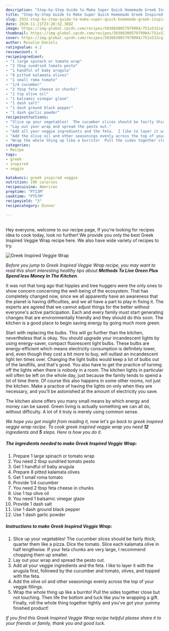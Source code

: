 ```yaml
---
description: "Step-by-Step Guide to Make Super Quick Homemade Greek Inspired Veggie Wrap"
title: "Step-by-Step Guide to Make Super Quick Homemade Greek Inspired Veggie Wrap"
slug: 2932-step-by-step-guide-to-make-super-quick-homemade-greek-inspired-veggie-wrap
date: 2020-11-21T23:20:52.388Z
image: https://img-global.cpcdn.com/recipes/5030830057979904/751x532cq70/greek-inspired-veggie-wrap-recipe-main-photo.jpg
thumbnail: https://img-global.cpcdn.com/recipes/5030830057979904/751x532cq70/greek-inspired-veggie-wrap-recipe-main-photo.jpg
cover: https://img-global.cpcdn.com/recipes/5030830057979904/751x532cq70/greek-inspired-veggie-wrap-recipe-main-photo.jpg
author: Rosalie Daniels
ratingvalue: 4.2
reviewcount: 4
recipeingredient:
- "1 large spinach or tomato wrap"
- "2 tbsp sundried tomato pesto"
- "1 handful of baby arugula"
- "8 pitted kalamata olives"
- "1 small roma tomato"
- "1/4 cucumber"
- "2 tbsp feta cheese in chunks"
- "1 tsp olive oil"
- "1 balsamic vinegar glaze"
- "1 dash salt"
- "1 dash ground black pepper"
- "1 dash garlic powder"
recipeinstructions:
- "Slice up your vegetables!  The cucumber slices should be fairly thick;  quarter them like a pizza.  Dice the tomato.  Slice each kalamata olive in half lengthwise.  If your feta chunks are very large, I recommend chopping them up smaller."
- "Lay out your wrap and spread the pesto out."
- "Add all your veggie ingredients and the feta.  I like to layer it with the arugula first, followed by the cucumber and tomato,  olives, and topped with the feta."
- "Add the olive oil and other seasonings evenly across the top of your veggie fillings."
- "Wrap the whole thing up like a burrito!  Pull the sides together close but not touching.   Then life the bottom and tuck like you&#39;re wrapping a gift.  Finally,  roll the whole thing together tightly and you&#39;ve got your yummy finished product!"
categories:
- Recipe
tags:
- greek
- inspired
- veggie

katakunci: greek inspired veggie 
nutrition: 196 calories
recipecuisine: American
preptime: "PT13M"
cooktime: "PT57M"
recipeyield: "3"
recipecategory: Dinner

---
```

<br>
Hey everyone, welcome to our recipe page, If you're looking for recipes idea to cook today, look no further! We provide you only the best Greek Inspired Veggie Wrap recipe here. We also have wide variety of recipes to try.
<br>


![Greek Inspired Veggie Wrap](https://img-global.cpcdn.com/recipes/5030830057979904/751x532cq70/greek-inspired-veggie-wrap-recipe-main-photo.jpg)

<i>Before you jump to Greek Inspired Veggie Wrap recipe, you may want to read this short interesting healthy tips about 
<strong>Methods To Live Green Plus Spend less Money In The Kitchen</strong>.</i>
</br>

It was not that long ago that hippies and tree huggers were the only ones to show concern concerning the well-being of the ecosystem. That has completely changed now, since we all apparently have an awareness that the planet is having difficulties, and we all have a part to play in fixing it. The experts are agreed that we cannot adjust things for the better without everyone's active participation. Each and every family must start generating changes that are environmentally friendly and they should do this soon. The kitchen is a good place to begin saving energy by going much more green.

Start with replacing the bulbs. This will go further than the kitchen, nevertheless that is okay. You should upgrade your incandescent lights by using energy-saver, compact fluorescent light bulbs. These bulbs are energy-efficient which means electricity consumption is definitely lower, and, even though they cost a bit more to buy, will outlast an incandescent light ten times over. Changing the light bulbs would keep a lot of bulbs out of the landfills, and that's good. You also have to get the practice of turning off the lights when there is nobody in a room. The kitchen lights in particular will often be left on the whole day, just because the family tends to spend a lot of time there. Of course this also happens in some other rooms, not just the kitchen. Make a practice of having the lights on only when they are necessary, and you'll be astonished at the amount of electricity you save.

The kitchen alone offers you many small means by which energy and money can be saved. Green living is actually something we can all do, without difficulty. A lot of it truly is merely using common sense.


<i>We hope you got insight from reading it, now let's go back to greek inspired veggie wrap recipe. To cook greek inspired veggie wrap you need <strong>12</strong> ingredients and <strong>5</strong> steps. Here is how you do it.
</i>

##### The ingredients needed to make Greek Inspired Veggie Wrap:

1. Prepare 1 large spinach or tomato wrap
1. You need 2 tbsp sundried tomato pesto
1. Get 1 handful of baby arugula
1. Prepare 8 pitted kalamata olives
1. Get 1 small roma tomato
1. Provide 1/4 cucumber
1. You need 2 tbsp feta cheese in chunks
1. Use 1 tsp olive oil
1. You need 1 balsamic vinegar glaze
1. Provide 1 dash salt
1. Use 1 dash ground black pepper
1. Use 1 dash garlic powder


##### Instructions to make Greek Inspired Veggie Wrap:

1. Slice up your vegetables!  The cucumber slices should be fairly thick;  quarter them like a pizza.  Dice the tomato.  Slice each kalamata olive in half lengthwise.  If your feta chunks are very large, I recommend chopping them up smaller.
1. Lay out your wrap and spread the pesto out.
1. Add all your veggie ingredients and the feta.  I like to layer it with the arugula first, followed by the cucumber and tomato,  olives, and topped with the feta.
1. Add the olive oil and other seasonings evenly across the top of your veggie fillings.
1. Wrap the whole thing up like a burrito!  Pull the sides together close but not touching.   Then life the bottom and tuck like you&#39;re wrapping a gift.  Finally,  roll the whole thing together tightly and you&#39;ve got your yummy finished product!


<i>If you find this Greek Inspired Veggie Wrap recipe helpful please share it to your friends or family, thank you and good luck.</i>
